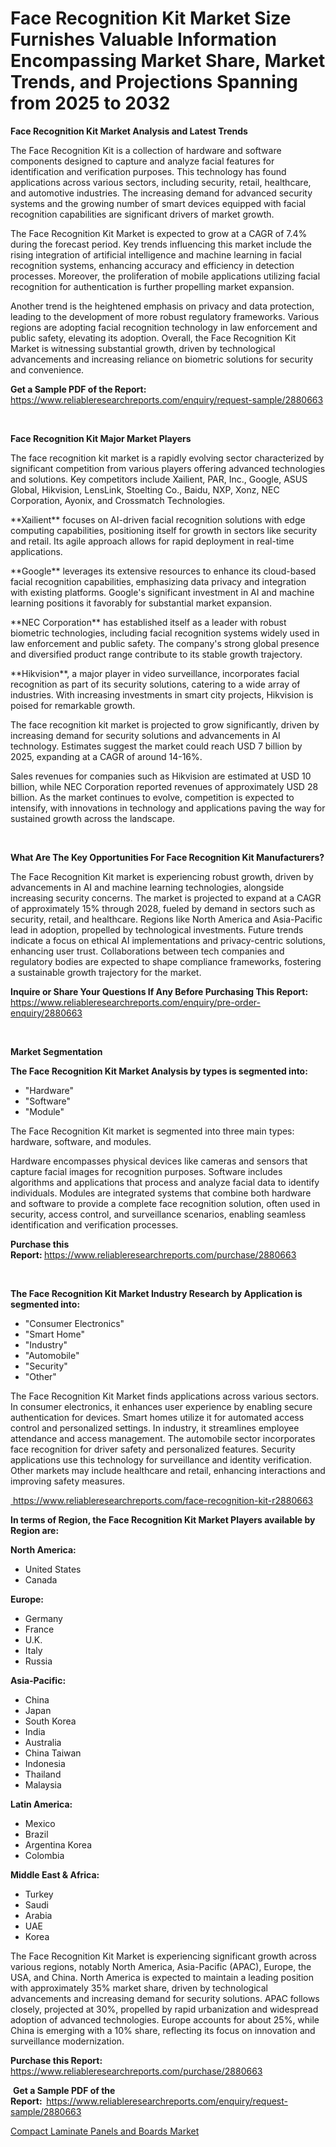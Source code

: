<p><h1>Face Recognition Kit Market Size Furnishes Valuable Information Encompassing Market Share, Market Trends, and Projections Spanning from 2025 to 2032</h1></p><p><strong>Face Recognition Kit Market Analysis and Latest Trends</strong></p>
<p><p>The Face Recognition Kit is a collection of hardware and software components designed to capture and analyze facial features for identification and verification purposes. This technology has found applications across various sectors, including security, retail, healthcare, and automotive industries. The increasing demand for advanced security systems and the growing number of smart devices equipped with facial recognition capabilities are significant drivers of market growth.</p><p>The Face Recognition Kit Market is expected to grow at a CAGR of 7.4% during the forecast period. Key trends influencing this market include the rising integration of artificial intelligence and machine learning in facial recognition systems, enhancing accuracy and efficiency in detection processes. Moreover, the proliferation of mobile applications utilizing facial recognition for authentication is further propelling market expansion. </p><p>Another trend is the heightened emphasis on privacy and data protection, leading to the development of more robust regulatory frameworks. Various regions are adopting facial recognition technology in law enforcement and public safety, elevating its adoption. Overall, the Face Recognition Kit Market is witnessing substantial growth, driven by technological advancements and increasing reliance on biometric solutions for security and convenience.</p></p>
<p><strong>Get a Sample PDF of the Report:&nbsp;</strong> <a href="https://www.reliableresearchreports.com/enquiry/request-sample/2880663?utm_campaign=3214&utm_medium=2&utm_source=Github&utm_content=ia&utm_term=12032025&utm_id=face-recognition-kit">https://www.reliableresearchreports.com/enquiry/request-sample/2880663</a></p>
<p>&nbsp;</p>
<p><strong>Face Recognition Kit Major Market Players</strong></p>
<p><p>The face recognition kit market is a rapidly evolving sector characterized by significant competition from various players offering advanced technologies and solutions. Key competitors include Xailient, PAR, Inc., Google, ASUS Global, Hikvision, LensLink, Stoelting Co., Baidu, NXP, Xonz, NEC Corporation, Ayonix, and Crossmatch Technologies.</p><p>**Xailient** focuses on AI-driven facial recognition solutions with edge computing capabilities, positioning itself for growth in sectors like security and retail. Its agile approach allows for rapid deployment in real-time applications.</p><p>**Google** leverages its extensive resources to enhance its cloud-based facial recognition capabilities, emphasizing data privacy and integration with existing platforms. Google's significant investment in AI and machine learning positions it favorably for substantial market expansion.</p><p>**NEC Corporation** has established itself as a leader with robust biometric technologies, including facial recognition systems widely used in law enforcement and public safety. The company's strong global presence and diversified product range contribute to its stable growth trajectory.</p><p>**Hikvision**, a major player in video surveillance, incorporates facial recognition as part of its security solutions, catering to a wide array of industries. With increasing investments in smart city projects, Hikvision is poised for remarkable growth.</p><p>The face recognition kit market is projected to grow significantly, driven by increasing demand for security solutions and advancements in AI technology. Estimates suggest the market could reach USD 7 billion by 2025, expanding at a CAGR of around 14-16%.</p><p>Sales revenues for companies such as Hikvision are estimated at USD 10 billion, while NEC Corporation reported revenues of approximately USD 28 billion. As the market continues to evolve, competition is expected to intensify, with innovations in technology and applications paving the way for sustained growth across the landscape.</p></p>
<p>&nbsp;</p>
<p><strong>What Are The Key Opportunities For Face Recognition Kit Manufacturers?</strong></p>
<p><p>The Face Recognition Kit market is experiencing robust growth, driven by advancements in AI and machine learning technologies, alongside increasing security concerns. The market is projected to expand at a CAGR of approximately 15% through 2028, fueled by demand in sectors such as security, retail, and healthcare. Regions like North America and Asia-Pacific lead in adoption, propelled by technological investments. Future trends indicate a focus on ethical AI implementations and privacy-centric solutions, enhancing user trust. Collaborations between tech companies and regulatory bodies are expected to shape compliance frameworks, fostering a sustainable growth trajectory for the market.</p></p>
<p><strong>Inquire or Share Your Questions If Any Before Purchasing This Report:</strong> <a href="https://www.reliableresearchreports.com/enquiry/pre-order-enquiry/2880663?utm_campaign=3214&utm_medium=2&utm_source=Github&utm_content=ia&utm_term=12032025&utm_id=face-recognition-kit">https://www.reliableresearchreports.com/enquiry/pre-order-enquiry/2880663</a></p>
<p>&nbsp;</p>
<p><strong>Market Segmentation</strong></p>
<p><strong>The Face Recognition Kit Market Analysis by types is segmented into:</strong></p>
<p><ul><li>"Hardware"</li><li>"Software"</li><li>"Module"</li></ul></p>
<p><p>The Face Recognition Kit market is segmented into three main types: hardware, software, and modules. </p><p>Hardware encompasses physical devices like cameras and sensors that capture facial images for recognition purposes. Software includes algorithms and applications that process and analyze facial data to identify individuals. Modules are integrated systems that combine both hardware and software to provide a complete face recognition solution, often used in security, access control, and surveillance scenarios, enabling seamless identification and verification processes.</p></p>
<p><strong>Purchase this Report:&nbsp;</strong><a href="https://www.reliableresearchreports.com/purchase/2880663?utm_campaign=3214&utm_medium=2&utm_source=Github&utm_content=ia&utm_term=12032025&utm_id=face-recognition-kit">https://www.reliableresearchreports.com/purchase/2880663</a></p>
<p>&nbsp;</p>
<p><strong>The Face Recognition Kit Market Industry Research by Application is segmented into:</strong></p>
<p><ul><li>"Consumer Electronics"</li><li>"Smart Home"</li><li>"Industry"</li><li>"Automobile"</li><li>"Security"</li><li>"Other"</li></ul></p>
<p><p>The Face Recognition Kit Market finds applications across various sectors. In consumer electronics, it enhances user experience by enabling secure authentication for devices. Smart homes utilize it for automated access control and personalized settings. In industry, it streamlines employee attendance and access management. The automobile sector incorporates face recognition for driver safety and personalized features. Security applications use this technology for surveillance and identity verification. Other markets may include healthcare and retail, enhancing interactions and improving safety measures.</p></p>
<p><a href="https://www.reliableresearchreports.com/face-recognition-kit-r2880663?utm_campaign=3214&utm_medium=2&utm_source=Github&utm_content=ia&utm_term=12032025&utm_id=face-recognition-kit">&nbsp;https://www.reliableresearchreports.com/face-recognition-kit-r2880663</a></p>
<p><strong>In terms of Region, the Face Recognition Kit Market Players available by Region are:</strong></p>
<p>
    <p> <strong> North America: </strong>
        <ul>
            <li>United States</li>
            <li>Canada</li>
        </ul>
        </p> 
    <p> <strong> Europe: </strong>
        <ul>
            <li>Germany</li>
            <li>France</li>
            <li>U.K.</li>
            <li>Italy</li>
            <li>Russia</li>
        </ul>
        </p> 
    <p> <strong> Asia-Pacific: </strong>
        <ul>
            <li>China</li>
            <li>Japan</li>
            <li>South Korea</li>
            <li>India</li>
            <li>Australia</li>
            <li>China Taiwan</li>
            <li>Indonesia</li>
            <li>Thailand</li>
            <li>Malaysia</li>
        </ul>
        </p> 
    <p> <strong> Latin America: </strong>
        <ul>
            <li>Mexico</li>
            <li>Brazil</li>
            <li>Argentina Korea</li>
            <li>Colombia</li>
        </ul>
        </p> 
    <p> <strong> Middle East & Africa: </strong>
        <ul>
            <li>Turkey</li>
            <li>Saudi</li>
            <li>Arabia</li>
            <li>UAE</li>
            <li>Korea</li>
        </ul>
    </p>
    </p>
<p><p>The Face Recognition Kit Market is experiencing significant growth across various regions, notably North America, Asia-Pacific (APAC), Europe, the USA, and China. North America is expected to maintain a leading position with approximately 35% market share, driven by technological advancements and increasing demand for security solutions. APAC follows closely, projected at 30%, propelled by rapid urbanization and widespread adoption of advanced technologies. Europe accounts for about 25%, while China is emerging with a 10% share, reflecting its focus on innovation and surveillance modernization.</p></p>
<p><strong>Purchase this Report: </strong><a href="https://www.reliableresearchreports.com/purchase/2880663?utm_campaign=3214&utm_medium=2&utm_source=Github&utm_content=ia&utm_term=12032025&utm_id=face-recognition-kit">https://www.reliableresearchreports.com/purchase/2880663</a></p>
<p>&nbsp;<strong>Get a Sample PDF of the Report:&nbsp;&nbsp;</strong><a href="https://www.reliableresearchreports.com/enquiry/request-sample/2880663?utm_campaign=3214&utm_medium=2&utm_source=Github&utm_content=ia&utm_term=12032025&utm_id=face-recognition-kit">https://www.reliableresearchreports.com/enquiry/request-sample/2880663</a></p>
<p><strong></strong></p>
<p><p><a href="https://github.com/saeiddaemo/Market-Research-Report-List-1/blob/main/compact-laminate-panels-and-boards-market.md?utm_campaign=3214&utm_medium=2&utm_source=Github&utm_content=ia&utm_term=12032025&utm_id=face-recognition-kit">Compact Laminate Panels and Boards Market</a></p></p>